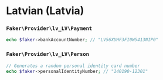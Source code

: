 # Latvian (Latvia)

### `Faker\Provider\lv_LV\Payment`

```php
echo $faker->bankAccountNumber; // "LV56XUHF3FI0W5413NIP0"
```

### `Faker\Provider\lv_LV\Person`

```php
// Generates a random personal identity card number
echo $faker->personalIdentityNumber; // "140190-12301"
```

